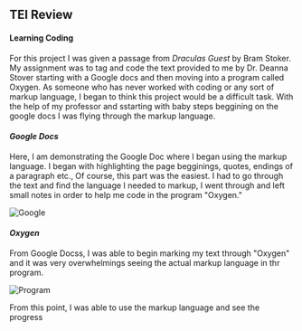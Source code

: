 ## TEI Review

#### Learning Coding 
For this project I was given a passage from _Draculas Guest_ by Bram Stoker. My assignment was to tag and code the text provided to me by Dr. Deanna Stover starting with a Google docs and then moving into a program called Oxygen. As someone who has never worked with coding or any sort of markup language, I began to think this project would be a difficult task. With the help of my professor and sstarting with baby steps beggining on the google docs I was flying through the markup language. 


#### ***Google Docs***

Here, I am demonstrating the Google Doc where I began using the markup language. I began with highlighting the page begginings, quotes, endings of a paragraph etc., Of course, this part was the easiest. I had to go through the text and find the language I needed to markup, I went through and left small notes in order to help me code in the program "Oxygen." 




![Google](https://AdaChicas3.github.io/Ada-Chicas-CNU/images/kp.png)



#### ***Oxygen***

From Google Docss, I was able to begin marking my text through "Oxygen" and it was very overwhelmings seeing the actual markup language in thr program. 

![Program](https://AdaChicas3.github.io/Ada-Chicas-CNU/images/ssc1.png)

From this point, I was able to use the markup language and see the progress 

